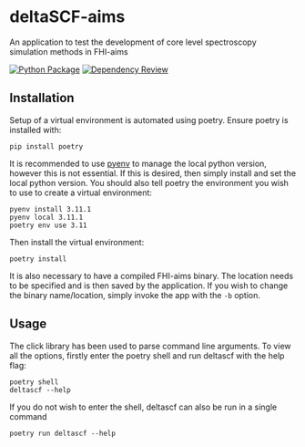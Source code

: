 # deltaSCF-aims

An application to test the development of core level spectroscopy simulation methods in FHI-aims

[![Python Package](https://github.com/maurergroup/deltascf-aims/actions/workflows/python-package.yml/badge.svg)](https://github.com/maurergroup/deltascf-aims/actions/workflows/python-package.yml)
[![Dependency Review](https://github.com/maurergroup/deltascf-aims/actions/workflows/dependency-review.yml/badge.svg)](https://github.com/maurergroup/deltascf-aims/actions/workflows/dependency-review.yml)

## Installation

Setup of a virtual environment is automated using poetry. Ensure poetry is installed with:

```shell
pip install poetry
```

It is recommended to use [pyenv](https://github.com/pyenv/pyenv) to manage the local python version, however this is not essential. If this is desired, then simply install and set the local python version. You should also tell poetry the environment you wish to use to create a virtual environment:

```shell
pyenv install 3.11.1
pyenv local 3.11.1
poetry env use 3.11
```

Then install the virtual environment:

```shell
poetry install
```

It is also necessary to have a compiled FHI-aims binary. The location needs to be specified and is then saved by the application. If you wish to change the binary name/location, simply invoke the app with the `-b` option.

## Usage

The click library has been used to parse command line arguments. To view all the options, firstly enter the poetry shell and run deltascf with the help flag:

```shell
poetry shell
deltascf --help
```

If you do not wish to enter the shell, deltascf can also be run in a single command

`poetry run deltascf --help`

